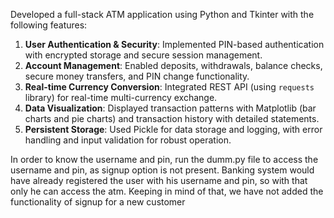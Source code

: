 Developed a full-stack ATM application using Python and Tkinter with the following features:

1. **User Authentication & Security**: Implemented PIN-based authentication with encrypted storage and secure session management.
2. **Account Management**: Enabled deposits, withdrawals, balance checks, secure money transfers, and PIN change functionality.
3. **Real-time Currency Conversion**: Integrated REST API (using `requests` library) for real-time multi-currency exchange.
4. **Data Visualization**: Displayed transaction patterns with Matplotlib (bar charts and pie charts) and transaction history with detailed statements.
5. **Persistent Storage**: Used Pickle for data storage and logging, with error handling and input validation for robust operation.

In order to know the username and pin, run the dumm.py file to access the username and pin, as signup option is not present.
Banking system would have already registered the user with his username and pin, so with that only he can access the atm. Keeping in mind of that, we have not added the functionality of signup for a new customer

